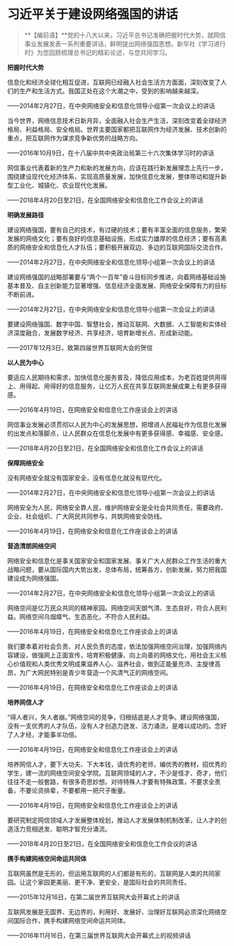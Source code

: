 # 习近平关于建设网络强国的讲话

> **【编前语】**党的十八大以来，习近平总书记准确把握时代大势，就网信事业发展发表一系列重要讲话，鲜明提出网络强国思想。新华社《学习进行时》为您回顾梳理总书记的精彩论述，与您共同学习。

**把握时代大势**

信息化和经济全球化相互促进，互联网已经融入社会生活方方面面，深刻改变了人们的生产和生活方式。我国正处在这个大潮之中，受到的影响越来越深。

——2014年2月27日，在中央网络安全和信息化领导小组第一次会议上的讲话

当今世界，网络信息技术日新月异，全面融入社会生产生活，深刻改变着全球经济格局、利益格局、安全格局。世界主要国家都把互联网作为经济发展、技术创新的重点，把互联网作为谋求竞争新优势的战略方向。

——2016年10月9日，在十八届中共中央政治局第三十六次集体学习时的讲话

网信事业代表着新的生产力和新的发展方向，应该在践行新发展理念上先行一步，围绕建设现代化经济体系、实现高质量发展，加快信息化发展，整体带动和提升新型工业化、城镇化、农业现代化发展。

——2018年4月20日至21日，在全国网络安全和信息化工作会议上的讲话

**明确发展路径**

建设网络强国，要有自己的技术，有过硬的技术；要有丰富全面的信息服务，繁荣发展的网络文化；要有良好的信息基础设施，形成实力雄厚的信息经济；要有高素质的网络安全和信息化人才队伍；要积极开展双边、多边的互联网国际交流合作。

——2014年2月27日，在中央网络安全和信息化领导小组第一次会议上的讲话

建设网络强国的战略部署要与“两个一百年”奋斗目标同步推进，向着网络基础设施基本普及、自主创新能力显著增强、信息经济全面发展、网络安全保障有力的目标不断前进。

——2014年2月27日，在中央网络安全和信息化领导小组第一次会议上的讲话

要建设网络强国、数字中国、智慧社会，推动互联网、大数据、人工智能和实体经济深度融合，发展数字经济、共享经济，培育新增长点、形成新动能。

——2017年12月3日，致第四届世界互联网大会的贺信

**以人民为中心**

要适应人民期待和需求，加快信息化服务普及，降低应用成本，为老百姓提供用得上、用得起、用得好的信息服务，让亿万人民在共享互联网发展成果上有更多获得感。

——2016年4月19日，在网络安全和信息化工作座谈会上的讲话

网信事业发展必须贯彻以人民为中心的发展思想，把增进人民福祉作为信息化发展的出发点和落脚点，让人民群众在信息化发展中有更多获得感、幸福感、安全感。

——2018年4月20日至21日，在全国网络安全和信息化工作会议上的讲话

**保障网络安全**

没有网络安全就没有国家安全，没有信息化就没有现代化。

——2014年2月27日，在中央网络安全和信息化领导小组第一次会议上的讲话

网络安全为人民，网络安全靠人民，维护网络安全是全社会共同责任，需要政府、企业、社会组织、广大网民共同参与，共筑网络安全防线。

——2016年4月19日，在网络安全和信息化工作座谈会上的讲话

**营造清朗网络空间**

网络安全和信息化是事关国家安全和国家发展、事关广大人民群众工作生活的重大战略问题，要从国际国内大势出发，总体布局，统筹各方，创新发展，努力把我国建设成为网络强国。

——2014年2月27日，在中央网络安全和信息化领导小组第一次会议上的讲话

网络空间是亿万民众共同的精神家园。网络空间天朗气清、生态良好，符合人民利益。网络空间乌烟瘴气、生态恶化，不符合人民利益。

——2016年4月19日，在网络安全和信息化工作座谈会上的讲话

我们要本着对社会负责、对人民负责的态度，依法加强网络空间治理，加强网络内容建设，做强网上正面宣传，培育积极健康、向上向善的网络文化，用社会主义核心价值观和人类优秀文明成果滋养人心、滋养社会，做到正能量充沛、主旋律高昂，为广大网民特别是青少年营造一个风清气正的网络空间。

——2016年4月19日，在网络安全和信息化工作座谈会上的讲话

**培养网信人才**

“得人者兴，失人者崩。”网络空间的竞争，归根结底是人才竞争。建设网络强国，没有一支优秀的人才队伍，没有人才创造力迸发、活力涌流，是难以成功的。念好了人才经，才能事半功倍。

——2016年4月19日，在网络安全和信息化工作座谈会上的讲话

培养网信人才，要下大功夫、下大本钱，请优秀的老师，编优秀的教材，招优秀的学生，建一流的网络空间安全学院。互联网领域的人才，不少是怪才、奇才，他们往往不走一般套路，有很多奇思妙想。对待特殊人才要有特殊政策，不要求全责备，不要论资排辈，不要都用一把尺子衡量。

——2016年4月19日，在网络安全和信息化工作座谈会上的讲话

要研究制定网信领域人才发展整体规划，推动人才发展体制机制改革，让人才的创造活力竞相迸发、聪明才智充分涌流。

——2018年4月20日至21日，在全国网络安全和信息化工作会议的讲话

**携手构建网络空间命运共同体**

互联网虽然是无形的，但运用互联网的人们都是有形的，互联网是人类的共同家园。让这个家园更美丽、更干净、更安全，是国际社会的共同责任。

——2015年12月16日，在第二届世界互联网大会开幕式上的讲话

互联网发展是无国界、无边界的，利用好、发展好、治理好互联网必须深化网络空间国际合作，携手构建网络空间命运共同体。

——2016年11月16日，在第三届世界互联网大会开幕式上的视频讲话
